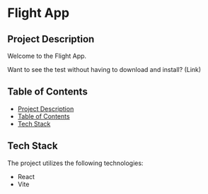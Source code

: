 # Flight App

## Project Description

Welcome to the Flight App. 

Want to see the test without having to download and install? (Link)

## Table of Contents

* [Project Description](#project-description)
* [Table of Contents](#table-of-contents)
* [Tech Stack](#tech-stack)


## Tech Stack

The project utilizes the following technologies:

- React
- Vite
